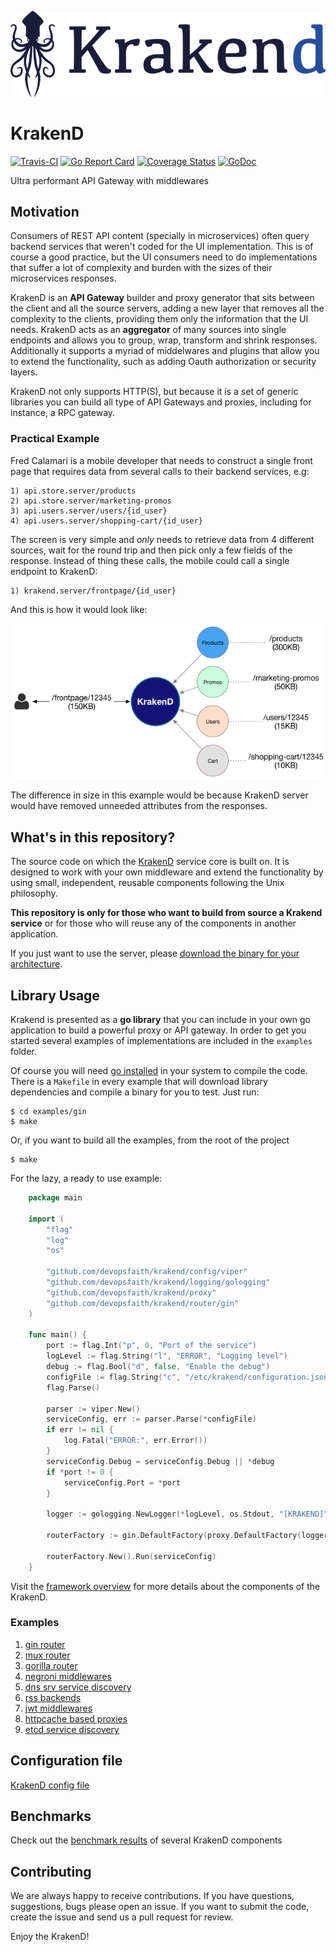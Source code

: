 ![Krakend logo](docs/images/krakend.png)

# KrakenD

[![Travis-CI](https://travis-ci.org/devopsfaith/krakend.svg?branch=master)](https://travis-ci.org/devopsfaith/krakend) [![Go Report Card](https://goreportcard.com/badge/github.com/devopsfaith/krakend)](https://goreportcard.com/report/github.com/devopsfaith/krakend) [![Coverage Status](https://coveralls.io/repos/github/devopsfaith/krakend/badge.svg?branch=master)](https://coveralls.io/github/devopsfaith/krakend?branch=master) [![GoDoc](https://godoc.org/github.com/devopsfaith/krakend?status.svg)](https://godoc.org/github.com/devopsfaith/krakend)

Ultra performant API Gateway with middlewares

## Motivation

Consumers of REST API content (specially in microservices) often query backend services that weren't coded for the UI implementation. This is of course a good practice, but the UI consumers need to do implementations that suffer a lot of complexity and burden with the sizes of their microservices responses.

KrakenD is an **API Gateway** builder and proxy generator that sits between the client and all the source servers, adding a new layer that removes all the complexity to the clients, providing them only the information that the UI needs. KrakenD acts as an **aggregator** of many sources into single endpoints and allows you to group, wrap, transform and shrink responses. Additionally it supports a myriad of middelwares and plugins that allow you to extend the functionality, such as adding Oauth authorization or security layers.

KrakenD not only supports HTTP(S), but because it is a set of generic libraries you can build all type of API Gateways and proxies, including for instance, a RPC gateway.

### Practical Example

Fred Calamari is a mobile developer that needs to construct a single front page that requires data from several calls to their backend services, e.g:

    1) api.store.server/products
    2) api.store.server/marketing-promos
    3) api.users.server/users/{id_user}
    4) api.users.server/shopping-cart/{id_user}

The screen is very simple and _only_ needs to retrieve data from 4 different sources, wait for the round trip and then pick only a few fields of the response. Instead of thing these calls, the mobile could call a single endpoint to KrakenD:

    1) krakend.server/frontpage/{id_user}

And this is how it would look like:

![Gateway](docs/images/krakend-gateway.png)

The difference in size in this example would be because KrakenD server would have removed unneeded attributes from the responses.

## What's in this repository?
The source code on which the [KrakenD](http://www.krakend.io) service core is built on. It is designed to work with your own middleware and extend the functionality by using small, independent, reusable components following the Unix philosophy.

**This repository is only for those who want to build from source a Krakend service** or for those who will reuse any of the components in another application.

If you just want to use the server, please [download the binary for your architecture](http://www.krakend.io/download).


## Library Usage
Krakend is presented as a **go library** that you can include in your own go application to build a powerful proxy or API gateway. In order to get you started several examples of implementations are included in the `examples` folder.

Of course you will need [go installed](https://golang.org/doc/install) in your system to compile the code.
There is a `Makefile` in every example that will download library dependencies and compile a binary for you to test. Just run:

    $ cd examples/gin
    $ make

Or, if you want to build all the examples, from the root of the project

    $ make

For the lazy, a ready to use example:

```go
    package main

    import (
        "flag"
        "log"
        "os"

        "github.com/devopsfaith/krakend/config/viper"
        "github.com/devopsfaith/krakend/logging/gologging"
        "github.com/devopsfaith/krakend/proxy"
        "github.com/devopsfaith/krakend/router/gin"
    )

    func main() {
        port := flag.Int("p", 0, "Port of the service")
        logLevel := flag.String("l", "ERROR", "Logging level")
        debug := flag.Bool("d", false, "Enable the debug")
        configFile := flag.String("c", "/etc/krakend/configuration.json", "Path to the configuration filename")
        flag.Parse()

        parser := viper.New()
        serviceConfig, err := parser.Parse(*configFile)
        if err != nil {
            log.Fatal("ERROR:", err.Error())
        }
        serviceConfig.Debug = serviceConfig.Debug || *debug
        if *port != 0 {
            serviceConfig.Port = *port
        }

        logger := gologging.NewLogger(*logLevel, os.Stdout, "[KRAKEND]")

        routerFactory := gin.DefaultFactory(proxy.DefaultFactory(logger), logger)

        routerFactory.New().Run(serviceConfig)
    }
```

Visit the [framework overview](/docs/OVERVIEW.md) for more details about the components of the KrakenD.

### Examples

1. [gin router](/examples/gin/)
2. [mux router](/examples/mux/)
3. [gorilla router](/examples/gorilla/)
4. [negroni middlewares](/examples/negroni/)
5. [dns srv service discovery](/examples/dns/)
6. [rss backends](/examples/rss/)
7. [jwt middlewares](/examples/jwt/)
8. [httpcache based proxies](/examples/httpcache/)
9. [etcd service discovery](/examples/httpcache/)

## Configuration file

[KrakenD config file](/docs/CONFIG.md)

## Benchmarks

Check out the [benchmark results](/docs/BENCHMARKS.md) of several KrakenD components

## Contributing
We are always happy to receive contributions. If you have questions, suggestions, bugs please open an issue.
If you want to submit the code, create the issue and send us a pull request for review.

Enjoy the KrakenD!
